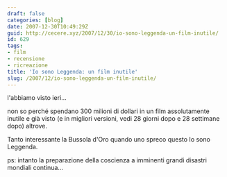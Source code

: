 ```yaml
---
draft: false
categories: [blog]
date: 2007-12-30T10:49:29Z
guid: http://cecere.xyz/2007/12/30/io-sono-leggenda-un-film-inutile/
id: 629
tags:
- film
- recensione
- ricreazione
title: 'Io sono Leggenda: un film inutile'
slug: /2007/12/io-sono-leggenda-un-film-inutile/
---
```


l'abbiamo visto ieri…
  
non so perché spendano 300 milioni di dollari in un film assolutamente inutile e già visto (e in migliori versioni, vedi 28 giorni dopo e 28 settimane dopo) altrove.

Tanto interessante la Bussola d'Oro quando uno spreco questo Io sono Leggenda.

ps: intanto la preparazione della coscienza a imminenti grandi disastri mondiali continua…
